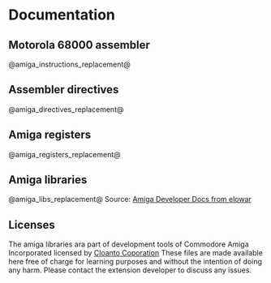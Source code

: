 # Documentation

## Motorola 68000 assembler

@amiga_instructions_replacement@
## Assembler directives

@amiga_directives_replacement@
## Amiga registers

@amiga_registers_replacement@
## Amiga libraries
@amiga_libs_replacement@
Source: [Amiga Developer Docs from elowar](http://amigadev.elowar.com/)

## Licenses

The amiga libraries ara part of development tools of Commodore Amiga Incorporated licensed by [Cloanto Coporation](https://cloanto.com)
These files are made available here free of charge for learning purposes and without the intention of doing any harm.
Please contact the extension developer to discuss any issues.